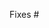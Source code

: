 Fixes #

<!--
Please follow the naming conventions in the "guidelines for contributing" link above or the pull request may be rejected.

Also, do consider outlining the solution taken as doing so will likely help in the reviewing process
(e.g., when the pull request involves non-trivial changes)
-->
